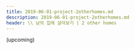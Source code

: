 ```yaml
---
title: 2019-06-01-project-2otherhomes.md
description: 2019-06-01-project-2otherhomes.md
header: \\ 남의 집에 살아보기 | 2 other homes
---
```



(upcoming)
